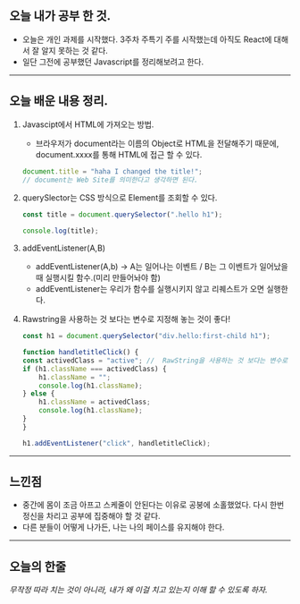 ## 오늘 내가 공부 한 것.

- 오늘은 개인 과제를 시작했다. 3주차 주특기 주를 시작했는데 아직도 React에 대해서 잘 알지 못하는 것 같다.
- 일단 그전에 공부했던 Javascript를 정리해보려고 한다.

---

## 오늘 배운 내용 정리.

1. Javascipt에서 HTML에 가져오는 방법.

   - 브라우저가 document라는 이름의 Object로 HTML을 전달해주기 때문에, document.xxxx를 통해 HTML에 접근 할 수 있다.

   ```javascript
   document.title = "haha I changed the title!";
   // document는 Web Site를 의미한다고 생각하면 된다.
   ```

2. querySlector는 CSS 방식으로 Element를 조회할 수 있다.

   ```javascript
   const title = document.querySelector(".hello h1");

   console.log(title);
   ```

3. addEventListener(A,B)

   - addEventListener(A,b) -> A는 일어나는 이벤트 / B는 그 이벤트가 일어났을 때 실행시킬 함수.(미리 만들어놔야 함)
   - addEventListener는 우리가 함수를 실행시키지 않고 리퀘스트가 오면 실행한다.

4. Rawstring을 사용하는 것 보다는 변수로 지정해 놓는 것이 좋다!

   ```Javascript
   const h1 = document.querySelector("div.hello:first-child h1");

   function handletitleClick() {
   const activedClass = "active"; //  RawString을 사용하는 것 보다는 변수로 지정해 놓는 것이 에러를 줄여준다.
   if (h1.className === activedClass) {
       h1.className = "";
       console.log(h1.className);
   } else {
       h1.className = activedClass;
       console.log(h1.className);
   }
   }

   h1.addEventListener("click", handletitleClick);
   ```

---

## 느낀점

- 중간에 몸이 조금 아프고 스케줄이 안된다는 이유로 공붕에 소홀했었다. 다시 한번 정신을 차리고 공부에 집중해야 할 것 같다.
- 다른 분들이 어떻게 나가든, 나는 나의 페이스를 유지해야 한다.

---

## 오늘의 한줄

_무작정 따라 치는 것이 아니라, 내가 왜 이걸 치고 있는지 이해 할 수 있도록 하자._
